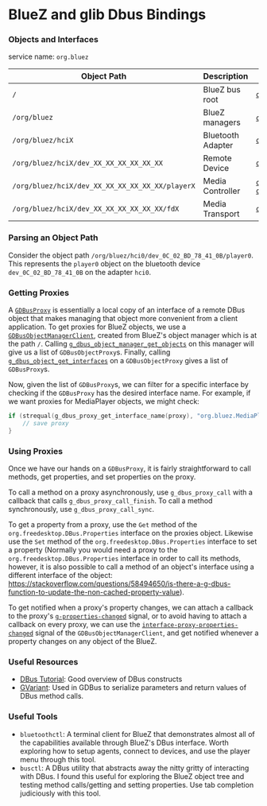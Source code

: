 # BlueZ and glib Dbus Bindings
### Objects and Interfaces
service name: `org.bluez`

| Object Path                                     | Description       | Relevant Interfaces                                                                                                                                                                                                                  |
|-------------------------------------------------|-------------------|--------------------------------------------------------------------------------------------------------------------------------------------------------------------------------------------------------------------------------------|
| `/`                                             | BlueZ bus root    | [`org.freedesktop.DBus.ObjectManager`](https://dbus.freedesktop.org/doc/dbus-specification.html#standard-interfaces-objectmanager)                                                                                                   |
| `/org/bluez`                                    | BlueZ managers    | [`org.bluez.AgentManager1`](https://man.archlinux.org/man/org.bluez.AgentManager.5.en),                                                                                                                                              |
| `/org/bluez/hciX`                               | Bluetooth Adapter | [`org.bluez.Adapter1`](https://man.archlinux.org/man/extra/bluez-utils/org.bluez.Adapter.5.en)                                                                                                                                       |
| `/org/bluez/hciX/dev_XX_XX_XX_XX_XX_XX`         | Remote Device     | [`org.bluez.Device1`](https://man.archlinux.org/man/extra/bluez-utils/org.bluez.Device.5.en)                                                                                                                                         |
| `/org/bluez/hciX/dev_XX_XX_XX_XX_XX_XX/playerX` | Media Controller  | [`org.bluez.MediaPlayer1`](https://man.archlinux.org/man/extra/bluez-utils/org.bluez.MediaPlayer.5.en), [`org.freedesktop.DBus.Properties`](https://dbus.freedesktop.org/doc/dbus-specification.html#standard-interfaces-properties) |
| `/org/bluez/hciX/dev_XX_XX_XX_XX_XX_XX/fdX`     | Media Transport   | [`org.bluez.MediaTransport1`](https://man.archlinux.org/man/extra/bluez-utils/org.bluez.MediaTransport.5.en)                                                                                                                         |

### Parsing an Object Path
Consider the object path `/org/bluez/hci0/dev_0C_02_BD_78_41_0B/player0`. This represents the `player0` object on the bluetooth device `dev_0C_02_BD_78_41_0B` on the adapter `hci0`.

### Getting Proxies
A [`GDBusProxy`](https://docs.gtk.org/gio/class.DBusProxy.html) is essentially a local copy of an interface of a remote DBus object that makes managing that object more convenient from a client application. To get proxies for BlueZ objects, we use a [`GDBusObjectManagerClient`](https://docs.gtk.org/gio/class.DBusObjectManagerClient.html), created from BlueZ's object manager which is at the path `/`. Calling [`g_dbus_object_manager_get_objects`](https://docs.gtk.org/gio/vfunc.DBusObjectManager.get_objects.html) on this manager will give us a list of `GDBusObjectProxy`s. Finally, calling [`g_dbus_object_get_interfaces`](https://docs.gtk.org/gio/vfunc.DBusObject.get_interfaces.html) on a `GDBusObjectProxy` gives a list of `GDBusProxy`s.

Now, given the list of `GDBusProxy`s, we can filter for a specific interface by checking if the `GDBusProxy` has the desired interface name. For example, if we want proxies for MediaPlayer objects, we might check:
```C
if (strequal(g_dbus_proxy_get_interface_name(proxy), "org.bluez.MediaPlayer1") == 0) {
    // save proxy
}
```

### Using Proxies
Once we have our hands on a `GDBusProxy`, it is fairly straightforward to call methods, get properties, and set properties on the proxy.

To call a method on a proxy asynchronously, use `g_dbus_proxy_call` with a callback that calls `g_dbus_proxy_call_finish`. To call a method synchronously, use `g_dbus_proxy_call_sync`. 

To get a property from a proxy, use the `Get` method of the `org.freedesktop.DBus.Properties` interface on the proxies object. Likewise use the `Set` method of the `org.freedesktop.DBus.Properties` interface to set a property (Normally you would need a proxy to the `org.freedesktop.DBus.Properties` interface in order to call its methods, however, it is also possible to call a method of an object's interface using a different interface of the object: https://stackoverflow.com/questions/58494650/is-there-a-g-dbus-function-to-update-the-non-cached-property-value).

To get notified when a proxy's property changes, we can attach a callback to the proxy's [`g-properties-changed`](https://docs.gtk.org/gio/signal.DBusProxy.g-properties-changed.html) signal, or to avoid having to attach a callback on every proxy, we can use the [`interface-proxy-properties-changed`](https://docs.gtk.org/gio/signal.DBusObjectManagerClient.interface-proxy-properties-changed.html) signal of the `GDBusObjectManagerClient`, and get notified whenever a property changes on any object of the BlueZ.

### Useful Resources 

- [DBus Tutorial](https://dbus.freedesktop.org/doc/dbus-tutorial.html): Good overview of DBus constructs
- [GVariant](https://docs.gtk.org/glib/struct.Variant.html): Used in GDBus to serialize parameters and return values of DBus method calls.

### Useful Tools

- `bluetoothctl`: A terminal client for BlueZ that demonstrates almost all of the capabilities available through BlueZ's DBus interface. Worth exploring how to setup agents, connect to devices, and use the player menu through this tool.
- `busctl`: A DBus utility that abstracts away the nitty gritty of interacting with DBus. I found this useful for exploring the BlueZ object tree and testing method calls/getting and setting properties. Use tab completion judiciously with this tool.
